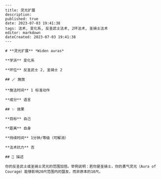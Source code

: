 
    ---
    title: 灵光扩展
    description: 
    published: true
    date: 2023-07-03 19:41:38
    tags: 法术, 变化系, 反圣武士法术, 2环法术, 圣骑士法术
    editor: markdown
    dateCreated: 2023-07-03 19:41:38
    ---

    # **灵光扩展** *Widen auras*

    **学派** 变化系 

    **环位** 反圣武士 2, 圣骑士 2

    ## 🪄 施放

    **施法时间** 1 标准动作

    **成分** 语言

    ## ✨ 效果 

    **目标** 自己 

    **距离** 自身  

    **持续时间** 1分钟/等级（可解消） 

    **法术抗力** 否

    ## 📖 描述

    你的反圣武士或圣骑士灵光的范围加倍。举例说明：若你是圣骑士，你的勇气灵光（Aura of Courage）能够影响20尺范围内的盟友，而非原本的10尺。
    